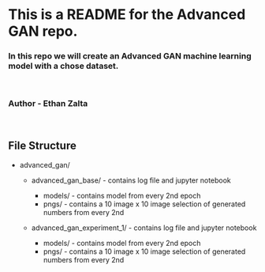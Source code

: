 # This is a README for the Advanced GAN repo.

### In this repo we will create an Advanced GAN machine learning model with a chose dataset.
<br>

### Author - Ethan Zalta
<br>


## File Structure

* advanced_gan/
    * advanced_gan_base/ - contains log file and jupyter notebook
        * models/ - contains model from every 2nd epoch
        * pngs/ - contains a 10 image x 10 image selection of generated numbers from every 2nd

    * advanced_gan_experiment_1/ - contains log file and jupyter notebook
        * models/ - contains model from every 2nd epoch
        * pngs/ - contains a 10 image x 10 image selection of generated numbers from every 2nd

    